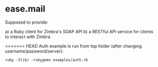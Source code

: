 ease.mail
=========

Supposed to provide:

a) a Ruby client for Zimbra's SOAP API
b) a RESTful API service for clients to interact with Zimbra

<<<<<<< HEAD
Auth example is run from top folder (after changing username/password/server):

    ruby -Ilib/ -rubygems examples/auth.rb